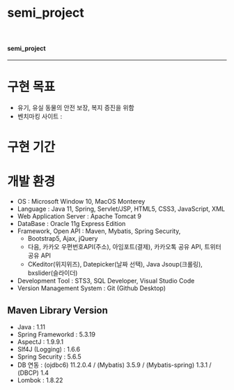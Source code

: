 # semi_project
<br>

<h4>semi_project</h4>
<hr>

# 구현 목표
- 유기, 유실 동물의 안전 보장, 복지 증진을 위함
- 벤치마킹 사이트 : 

# 구현 기간


# 개발 환경
- OS : Microsoft Window 10, MacOS Monterey
- Language : Java 11, Spring, Servlet/JSP, HTML5, CSS3, JavaScript, XML
- Web Application Server : Apache Tomcat 9
- DataBase : Oracle 11g Express Edition
- Framework, Open API : Maven, Mybatis, Spring Security, 
  - Bootstrap5, Ajax, jQuery
  - 다음, 카카오 우편번호API(주소), 아임포트(결제), 카카오톡 공유 API, 트위터 공유 API
  - CKeditor(위지위즈), Datepicker(날짜 선택), Java Jsoup(크롤링), bxslider(슬라이더)
- Development Tool : STS3, SQL Developer, Visual Studio Code
- Version Management System : Git (Github Desktop)

## Maven Library Version
- Java : 1.11
- Spring Frameworkd : 5.3.19
- AspectJ : 1.9.9.1
- Slf4J (Logging) : 1.6.6
- Spring Security : 5.6.5
- DB 연동 : (ojdbc6) 11.2.0.4 / (Mybatis) 3.5.9 / (Mybatis-spring) 1.3.1 / (DBCP) 1.4
- Lombok : 1.8.22
